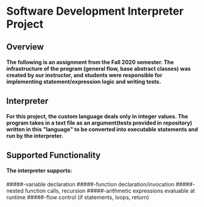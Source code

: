 # Software Development Interpreter Project

## Overview
#### The following is an assignment from the Fall 2020 semester. The infrastructure of the program (general flow, base abstract classes) was created by our instructor, and students were responsible for implementing statement/expression logic and writing tests. 

## Interpreter
#### For this project, the custom language deals only in integer values. The program takes in a text file as an argument(tests provided in repository) written in this "language" to be converted into executable statements and run by the interpreter.

## Supported Functionality
#### The interpreter supports: 
#####-variable declaration 
#####-function declaration/invocation
#####-nested function calls, recursion
#####-arithmetic expressions evaluable at runtime
#####-flow control (if statements, loops, return)